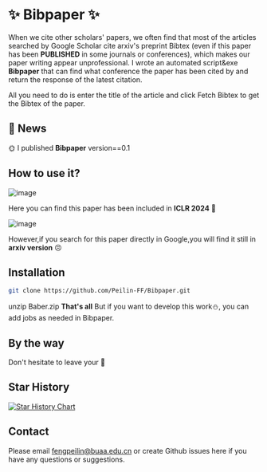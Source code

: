 # :sparkles: Bibpaper :sparkles:

When we cite other scholars' papers, we often find that most of the articles searched by Google Scholar cite arxiv's preprint Bibtex (even if this paper has been __PUBLISHED__  in some journals or conferences), which makes our paper writing appear unprofessional. I wrote an automated script&exe __Bibpaper__ that can find what conference the paper has been cited by and return the response of the latest citation.

All you need to do is enter the title of the article and click Fetch Bibtex to get the Bibtex of the paper.

## &#x1F389; News 
:sun_with_face: I published __Bibpaper__ version==0.1 

## How to use it?    
![image](https://github.com/user-attachments/assets/b4bec08e-c794-4efb-85ae-17a72eb5f6b3)

Here you can find this paper has been included in **ICLR 2024** :tada:

![image](https://github.com/user-attachments/assets/bb29dc47-c482-47a3-890c-426a550a14ae)

However,if you search for this paper directly in Google,you will find it still in **arxiv version** :persevere:
## Installation

```bash
git clone https://github.com/Peilin-FF/Bibpaper.git
```
unzip Baber.zip
**That's all**
But if you want to develop this work:snowman:, you can add jobs as needed in Bibpaper.

## By the way
Don't hesitate to leave your :star2: 

## Star History

[![Star History Chart](https://api.star-history.com/svg?repos=Bibpaper/Bibpaper&type=Date)](https://star-history.com/#Bibpaper/Bibpaper&Date)

## Contact

Please email fengpeilin@buaa.edu.cn or create Github issues here if you have any questions or suggestions. 


